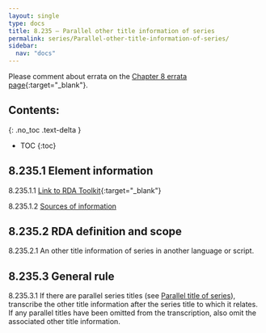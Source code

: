 ```yaml
---
layout: single
type: docs
title: 8.235 — Parallel other title information of series
permalink: series/Parallel-other-title-information-of-series/
sidebar:
  nav: "docs"
---
```


Please comment about errata on the [Chapter 8 errata page](https://docs.google.com/document/d/1-ZWQGu_ouVQ7UluDNDk86hr2_aBqsUzI6Re9MU3KVqo/edit#heading=h.xx0hpj30sd6y){:target="_blank"}.

## Contents:
{: .no_toc .text-delta }

- TOC
{:toc}

## 8.235.1 Element information

<a name="8.235.1.1">8.235.1.1</a> [Link to RDA Toolkit](https://beta.rdatoolkit.org/Content/Index?externalId=en-US_ala-42ab5fdf-4b62-363e-a7e2-80cf40825924){:target="_blank"}

<a name="8.235.1.2">8.235.1.2</a> [Sources of information](/DCRMR/series/#8011-sources-of-information)

## 8.235.2 RDA definition and scope

<a name="8.235.2.1">8.235.2.1</a> An other title information of series in another language or script.

## 8.235.3 General rule

<a name="8.235.3.1">8.235.3.1</a> If there are parallel series titles (see [Parallel title of series](/DCRMR/series/Parallel-title-of-series/)), transcribe the other title information after the series title to which it relates. If any parallel titles have been omitted from the transcription, also omit the associated other title information.  
